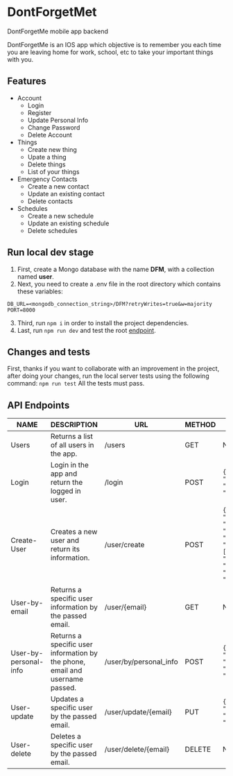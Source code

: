 # DontForgetMet
DontForgetMe mobile app backend

DontForgetMe is an IOS app which objective is to remember you each time you are leaving home for work, school, etc to take your important things with you.
## Features
* Account
  * Login
  * Register
  * Update Personal Info
  * Change Password
  * Delete Account
* Things
  * Create new thing
  * Upate a thing
  * Delete things
  * List of your things
* Emergency Contacts
  * Create a new contact
  * Update an existing contact
  * Delete contacts
* Schedules
  * Create a new schedule
  * Update an existing schedule
  * Delete schedules
## Run local dev stage
1. First, create a Mongo database with the name **DFM**, with a collection named **user**.
2. Next, you need to create a .env file in the root directory which contains these variables:
```
DB_URL=<mongodb_connection_string>/DFM?retryWrites=true&w=majority
PORT=8000
```
3. Third, run `npm i` in order to install the project dependencies.
4. Last, run `npm run dev` and test the root [endpoint](http://localhost:8000/).
## Changes and tests
First, thanks if you want to collaborate with an improvement in the project, after doing your changes, run the local server tests using the following command:
`npm run test`
All the tests must pass.
## API Endpoints
| NAME                  | DESCRIPTION                           | URL    | METHOD | BODY |
| --------------------- | ------------------------------------- | ------ | ------ | ---- |
| Users                 | Returns a list of all users in the app. | /users | GET    | NA   |
| Login                 | Login in the app and return the logged in user. | /login | POST    | ` { "username": "username", "password": "password" } ` |
| Create-User           | Creates a new user and return its information.  | /user/create | POST    | `{ "phone": "1234567890", "password": "password", "things": [], "emergencyContacts": [], "email": "example@exp.exp", "username": "username", "schedules": [] }`   |
| User-by-email         | Returns a specific user information by the passed email. | /user/{email} | GET    | NA   |
| User-by-personal-info | Returns a specific user information by the phone, email and username passed. | /user/by/personal\_info | POST    | `{ "email": "example@exp.exp", "username": "username", "phone": "1234567890" }`   |
| User-update           | Updates a specific user by the passed email. | /user/update/{email} | PUT    | `{ "phone": "1234567890", "username": "username" }`   |
| User-delete           | Deletes a specific user by the passed email. | /user/delete/{email} | DELETE    | NA   |
